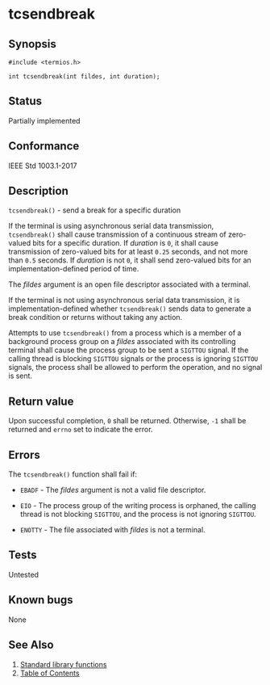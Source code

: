 # tcsendbreak

## Synopsis

`#include <termios.h>`

`int tcsendbreak(int fildes, int duration);`

## Status

Partially implemented

## Conformance

IEEE Std 1003.1-2017

## Description

`tcsendbreak()` - send a break for a specific duration

If the terminal is using asynchronous serial data transmission, `tcsendbreak()` shall cause transmission of a continuous
stream of zero-valued bits for a specific duration. If _duration_ is `0`, it shall cause transmission of zero-valued
bits for at least `0.25` seconds, and not more than `0.5` seconds. If _duration_ is not `0`, it shall send zero-valued
bits for an implementation-defined period of time.

The _fildes_ argument is an open file descriptor associated with a terminal.

If the terminal is not using asynchronous serial data transmission, it is implementation-defined whether `tcsendbreak()`
sends data to generate a break condition or returns without taking any action.

Attempts to use `tcsendbreak()` from a process which is a member of a background process group on a _fildes_ associated
with its controlling terminal shall cause the process group to be sent a `SIGTTOU` signal. If the calling thread is
blocking `SIGTTOU` signals or the process is ignoring `SIGTTOU` signals, the process shall be allowed to perform the
operation, and no signal is sent.

## Return value

Upon successful completion, `0` shall be returned. Otherwise, `-1` shall be returned and `errno` set to indicate the
error.

## Errors

The `tcsendbreak()` function shall fail if:

* `EBADF` - The _fildes_ argument is not a valid file descriptor.

* `EIO` - The process group of the writing process is orphaned, the calling thread is not blocking `SIGTTOU`, and the
process is not ignoring `SIGTTOU`.

* `ENOTTY` - The file associated with _fildes_ is not a terminal.

## Tests

Untested

## Known bugs

None

## See Also

1. [Standard library functions](../functions.md)
2. [Table of Contents](../../../README.md)

